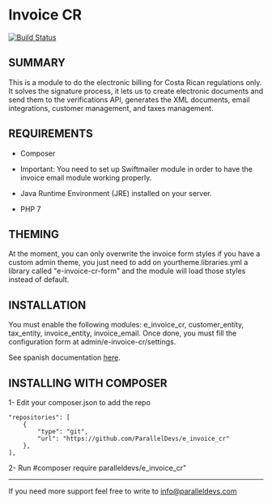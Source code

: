 # Invoice CR

[![Build Status](https://travis-ci.org/ParallelDevs/e_invoice_cr.svg?branch=develop)](https://travis-ci.org/ParallelDevs/e_invoice_cr)

## SUMMARY

This is a module to do the electronic billing for Costa Rican regulations only.
It solves the signature process, it lets us to create electronic documents and
send them to the verifications API, generates the XML documents,
email integrations, customer management, and taxes management.

## REQUIREMENTS

* Composer

* Important: You need to set up Swiftmailer module in order to have the invoice
email module working properly.

* Java Runtime Environment (JRE) installed on your server.

* PHP 7

## THEMING
At the moment, you can only overwrite the invoice form styles
if you have a custom admin theme, you just need to add
on yourtheme.libraries.yml a library called "e-invoice-cr-form"
and the module will load those styles instead of default.

## INSTALLATION
You must enable the following modules: e_invoice_cr, customer_entity,
tax_entity, invoice_entity, invoice_email. Once done, you must fill
the configuration form at admin/e-invoice-cr/settings.


See spanish documentation
[here](https://docs.google.com/document/d/1SNvUe5eaaEs76PW49B9JeJ-v2NW09Kf-aqb1LaPj9yE/edit?usp=sharing).

## INSTALLING WITH COMPOSER

1- Edit your composer.json to add the repo

    "repositories": [
        {
            "type": "git",
            "url": "https://github.com/ParallelDevs/e_invoice_cr"
        },
    ],
    
2- Run #composer require paralleldevs/e_invoice_cr"

----------------

If you need more support feel free to write
to info@paralleldevs.com
